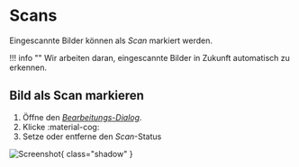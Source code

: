 # Scans #
Eingescannte Bilder können als *Scan* markiert werden.

!!! info ""
    Wir arbeiten daran, eingescannte Bilder in Zukunft automatisch zu erkennen.

## Bild als Scan markieren ##

 1. Öffne den [*Bearbeitungs-Dialog*](edit.md).
 2. Klicke :material-cog:
 3. Setze oder entferne den *Scan*-Status

![Screenshot](img/scan-1.png){ class="shadow" }